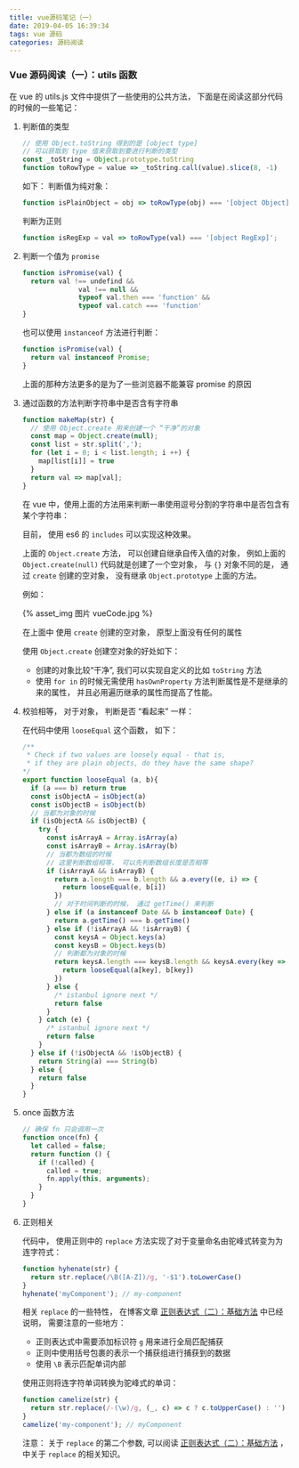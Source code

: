 ```yaml
---
title: vue源码笔记（一）
date: 2019-04-05 16:39:34
tags: vue 源码
categories: 源码阅读
---
```


### Vue 源码阅读（一）：utils 函数

在 vue 的 utils.js  文件中提供了一些使用的公共方法， 下面是在阅读这部分代码的时候的一些笔记：

1. 判断值的类型

   ```js
   // 使用 Object.toString 得到的是 [object type]
   // 可以获取到 type 值来获取到要进行判断的类型
   const _toString = Object.prototype.toString
   function toRowType = value => _toString.call(value).slice(8, -1)
   ```

   如下： 判断值为纯对象：

   ```js
   function isPlainObject = obj => toRowType(obj) === '[object Object]';
   ```

   判断为正则

   ```js
   function isRegExp = val => toRowType(val) === '[object RegExp]';
   ```

2. 判断一个值为 `promise`

   ```js
   function isPromise(val) {
     return val !== undefind && 
     			 val !== null && 
     			 typeof val.then === 'function' && 
     			 typeof val.catch === 'function'
   }
   ```

   也可以使用 `instanceof` 方法进行判断：

   ```js
   function isPromise(val) {
     return val instanceof Promise;
   }
   ```

   上面的那种方法更多的是为了一些浏览器不能兼容 promise 的原因

3. 通过函数的方法判断字符串中是否含有字符串

   ```js
   function makeMap(str) {
     // 使用 Object.create 用来创建一个 “干净”的对象
     const map = Object.create(null);
     const list = str.split(',');
     for (let i = 0; i < list.length; i ++) {
       map[list[i]] = true
     }
     return val => map[val];
   }
   ```

   在 vue 中，使用上面的方法用来判断一串使用逗号分割的字符串中是否包含有某个字符串：

   目前， 使用 es6 的 `includes` 可以实现这种效果。

   上面的 `Object.create` 方法， 可以创建自继承自传入值的对象， 例如上面的 `Object.create(null)` 代码就是创建了一个空对象， 与 `{}` 对象不同的是， 通过 `create` 创建的空对象， 没有继承 `Object.prototype` 上面的方法。

   例如：

   {% asset_img 图片 vueCode.jpg %}

   在上面中 使用 `create` 创建的空对象， 原型上面没有任何的属性

   使用 `Object.create` 创建空对象的好处如下：

   + 创建的对象比较“干净”,  我们可以实现自定义的比如 `toString` 方法
   + 使用 `for in` 的时候无需使用 `hasOwnProperty` 方法判断属性是不是继承的来的属性， 并且必用遍历继承的属性而提高了性能。

4. 校验相等， 对于对象， 判断是否 “看起来” 一样：

   在代码中使用 `looseEqual`  这个函数， 如下：

   ```js
   /**
    * Check if two values are loosely equal - that is,
    * if they are plain objects, do they have the same shape?
   */
   export function looseEqual (a, b){
     if (a === b) return true
     const isObjectA = isObject(a)
     const isObjectB = isObject(b)
     // 当都为对象的时候
     if (isObjectA && isObjectB) {
       try {
         const isArrayA = Array.isArray(a)
         const isArrayB = Array.isArray(b)
         // 当都为数组的时候
         // 这里判断数组相等， 可以先判断数组长度是否相等
         if (isArrayA && isArrayB) {
           return a.length === b.length && a.every((e, i) => {
             return looseEqual(e, b[i])
           })
           // 对于时间判断的时候， 通过 getTime() 来判断
         } else if (a instanceof Date && b instanceof Date) {
           return a.getTime() === b.getTime()
         } else if (!isArrayA && !isArrayB) {
           const keysA = Object.keys(a)
           const keysB = Object.keys(b)
           // 判断都为对象的时候
           return keysA.length === keysB.length && keysA.every(key => {
             return looseEqual(a[key], b[key])
           })
         } else {
           /* istanbul ignore next */
           return false
         }
       } catch (e) {
         /* istanbul ignore next */
         return false
       }
     } else if (!isObjectA && !isObjectB) {
       return String(a) === String(b)
     } else {
       return false
     }
   }
   ```

5. once 函数方法

   ```js
   // 确保 fn 只会调用一次
   function once(fn) {
     let called = false;
     return function () {
       if (!called) {
         called = true;
         fn.apply(this, arguments);
       }
     }
   }
   ```

6. 正则相关

   代码中， 使用正则中的 `replace` 方法实现了对于变量命名由驼峰式转变为为连字符式：

   ```js
   function hyhenate(str) {
     return str.replace(/\B([A-Z])/g, '-$1').toLowerCase()
   }
   hyhenate('myComponent'); // my-component
   ```

   相关 `replace` 的一些特性， 在博客文章  [正则表达式（二）：基础方法](<https://newpromise.github.io/2019/01/20/%E6%AD%A3%E5%88%99%E8%A1%A8%E8%BE%BE%E5%BC%8F%EF%BC%88%E4%BA%8C%EF%BC%89%EF%BC%9A%E5%9F%BA%E7%A1%80%E6%96%B9%E6%B3%95/>) 中已经说明， 需要注意的一些地方：

   + 正则表达式中需要添加标识符 `g` 用来进行全局匹配捕获
   + 正则中使用括号包裹的表示一个捕获组进行捕获到的数据
   + 使用 `\B` 表示匹配单词内部

   使用正则将连字符单词转换为驼峰式的单词：

   ```js
   function camelize(str) {
     return str.replace(/-(\w)/g, (_, c) => c ? c.toUpperCase() : '')
   }
   camelize('my-component'); // myComponent
   ```

   注意： 关于 `replace` 的第二个参数,  可以阅读  [正则表达式（二）：基础方法](<https://newpromise.github.io/2019/01/20/%E6%AD%A3%E5%88%99%E8%A1%A8%E8%BE%BE%E5%BC%8F%EF%BC%88%E4%BA%8C%EF%BC%89%EF%BC%9A%E5%9F%BA%E7%A1%80%E6%96%B9%E6%B3%95/>) ， 中关于 `replace` 的相关知识。